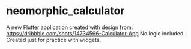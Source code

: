 # neomorphic_calculator

A new Flutter application created with design from: https://dribbble.com/shots/14734566-Calculator-App
No logic included. Created just for practice with widgets.
